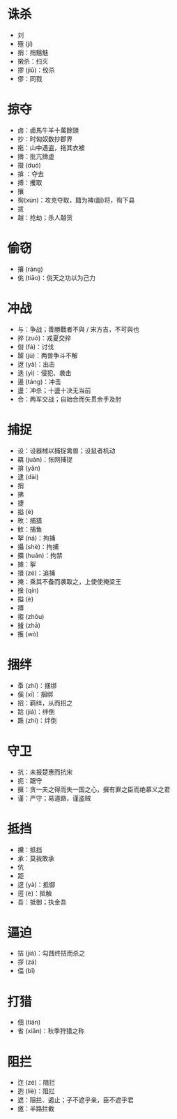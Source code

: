 # 诛杀
* 刘
* 殛 (jí)
* 捎：捎魑魅
* 摋杀：扫灭
* 摎 (jiū)：绞杀
* 僇：同戮

# 掠夺
* 卤：鹵馬牛羊十萬餘頭
* 抄：时匈奴数抄郡界
* 拖：山中遇盗，拖其衣被
* 擣：批亢擣虛
* 掇 (duó)
* 揜 ：夺去
* 搏：攫取
* 攘
* 徇(xùn)：攻克夺取，籍为裨(副)将，徇下县
* 拔
* 越：抢劫；杀人越货
# 偷窃
* 攘 (ráng)
* 佻 (tiāo)：佻天之功以为己力
# 冲战
* 与：争战；善勝戰者不與 / 宋方吉，不可與也
* 捽 (zuó)：戎夏交捽
* 傠 (fá)：讨伐
* 躆 (jù)：两兽争斗不解
* 迓 (yà)：出击
* 迭 (yì)：侵犯、袭击
* 逿 (táng)：冲击
* 盪：冲杀；十盪十决无当前
* 合：两军交战；自始合而矢贯余手及肘

# 捕捉
* 设：设器械以捕捉禽兽；设鼠者机动
* 羂 (juàn)：张网捕捉
* 揜 (yǎn)
* 逮 (dài)
* 捎
* 拂
* 捷
* 搤 (è)
* 畋：捕猎
* 䰻：捕鱼
* 挐 (ná)：拘捕
* 攝 (shè)：拘捕
* 攌 (huǎn)：拘禁
* 據：挐
* 措 (zé)：追捕
* 掩：乘其不备而袭取之，上使使掩梁王
* 捦 (qín)
* 搤 (è)
* 搏
* 搊 (zhǒu)
* 摣 (zhā)
* 擭 (wò)
# 捆绊
* 馽 (zhí)：捆绑
* 傒 (xī)：捆绑
* 招：羁绊，从而招之
* 跲 (jiá)：绊倒
* 踬 (zhì)：绊倒

# 守卫
* 抗：未报楚惠而抗宋
* 扼：踞守
* 擁：贪一夫之得而失一国之心，擁有罪之臣而绝慕义之君
* 谨：严守；易道路，谨盗贼
# 抵挡
* 攩：抵挡
* 承：莫我敢承
* 伉
* 距
* 迓 (yà)：抵御
* 遌 (è)：抵触
* 吾：抵御；执金吾
# 逼迫
* 拮 (jiá)：勾践终拮而杀之
* 拶 (zá)
* 偪 (bī)
# 打猎
* 佃 (tián)
* 省 (xiǎn)：秋季狩猎之称
# 阻拦
* 迮 (zé)：阻拦
* 迾 (liè)：阻拦
* 遮：阻拦、遏止；子不遮乎亲，臣不遮乎君
* 邀：半路拦截
